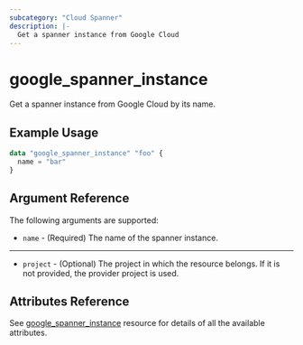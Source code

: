 ```yaml
---
subcategory: "Cloud Spanner"
description: |-
  Get a spanner instance from Google Cloud
---
```


# google_spanner_instance

Get a spanner instance from Google Cloud by its name.

## Example Usage

```tf
data "google_spanner_instance" "foo" {
  name = "bar"
}
```

## Argument Reference

The following arguments are supported:

* `name` - (Required) The name of the spanner instance.

- - -

* `project` - (Optional) The project in which the resource belongs. If it
    is not provided, the provider project is used.

## Attributes Reference
See [google_spanner_instance](https://registry.terraform.io/providers/hashicorp/google/latest/docs/resources/spanner_instance) resource for details of all the available attributes.
